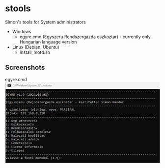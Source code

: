 # stools
Simon's tools for System administrators

* Windows
  * egyre.cmd (Egyszeru Rendszergazda eszkoztar) - currently only Hungarian language version
* Linux (Debian, Ubuntu)
  * install_motd.sh

## Screenshots
egyre.cmd
![](https://raw.githubusercontent.com/simonszoft/stools/main/windows/doc/eresz_cmd_hun.png)

